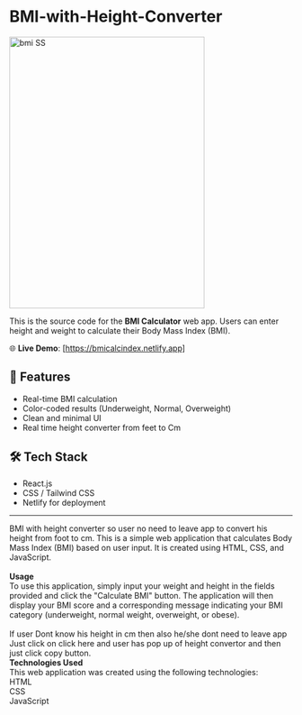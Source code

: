 # BMI-with-Height-Converter

<img width="347" height="482" alt="bmi SS" src="https://github.com/user-attachments/assets/44eb7a16-8acd-4101-8fc7-32e09093d174" />


This is the source code for the **BMI Calculator** web app. Users can enter height and weight to calculate their Body Mass Index (BMI).

🌐 **Live Demo**: [https://bmicalcindex.netlify.app]

## 📌 Features

- Real-time BMI calculation
- Color-coded results (Underweight, Normal, Overweight)
- Clean and minimal UI
- Real time height converter from feet to Cm

## 🛠️ Tech Stack

- React.js
- CSS / Tailwind CSS
- Netlify for deployment

---

BMI with height converter so user no need to leave app to convert his height from foot to cm.
This is a simple web application that calculates Body Mass Index (BMI) based on user input. It is created using HTML, CSS, and JavaScript.</br></br>
<b>Usage</b></br>
To use this application, simply input your weight and height in the fields provided and click the "Calculate BMI" button. The application will then display your BMI score and a corresponding message indicating your BMI category (underweight, normal weight, overweight, or obese).</br></br>
If user Dont know his height in cm then also he/she dont need to leave app </br>
Just click on click here and user has pop up of height convertor and then just click copy button.</br>
<b>Technologies Used</b></br>
This web application was created using the following technologies:</br>
HTML</br>
CSS</br>
JavaScript</br>
